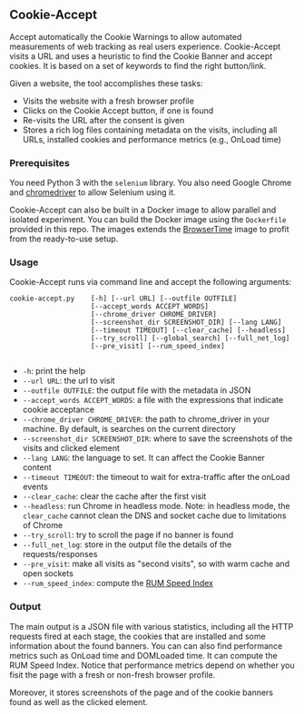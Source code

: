## Cookie-Accept

Accept automatically the Cookie Warnings to allow automated measurements of web tracking as real users experience.
Cookie-Accept visits a URL and uses a heuristic to find the Cookie Banner and accept cookies.
It is based on a set of keywords to find the right button/link.

Given a website, the tool accomplishes these tasks:

* Visits the website with a fresh browser profile
* Clicks on the Cookie Accept button, if one is found
* Re-visits the URL after the consent is given
* Stores a rich log files containing metadata on the visits, including all URLs, installed cookies and performance metrics (e.g., OnLoad time)


### Prerequisites

You need Python 3 with the `selenium` library. You also need Google Chrome and [chromedriver](https://chromedriver.chromium.org/) to allow Selenium using it.

Cookie-Accept can also be built in a Docker image to allow parallel and isolated experiment. You can build the Docker image using the `Dockerfile` provided in this repo. The images extends the [BrowserTime](https://www.sitespeed.io/documentation/browsertime/) image to profit from the ready-to-use setup.


### Usage

Cookie-Accept runs via command line and accept the following arguments:

```
cookie-accept.py    [-h] [--url URL] [--outfile OUTFILE]
                    [--accept_words ACCEPT_WORDS]
                    [--chrome_driver CHROME_DRIVER]
                    [--screenshot_dir SCREENSHOT_DIR] [--lang LANG]
                    [--timeout TIMEOUT] [--clear_cache] [--headless]
                    [--try_scroll] [--global_search] [--full_net_log]
                    [--pre_visit] [--rum_speed_index]
                    
```
* `-h`: print the help
* `--url URL`: the url to visit
* `--outfile OUTFILE`: the output file with the metadata in JSON
* `--accept_words ACCEPT_WORDS`: a file with the expressions that indicate cookie acceptance
* `--chrome_driver CHROME_DRIVER`: the path to chrome_driver in your machine. By default, is searches on the current directory
* `--screenshot_dir SCREENSHOT_DIR`: where to save the screenshots of the visits and clicked element
* `--lang LANG`: the language to set. It can affect the Cookie Banner content
* `--timeout TIMEOUT`: the timeout to wait for extra-traffic after the onLoad events
* `--clear_cache`: clear the cache after the first visit
* `--headless`: run Chrome in headless mode. Note: in headless mode, the `clear_cache` cannot clean the DNS and socket cache due to limitations of Chrome
* `--try_scroll`: try to scroll the page if no banner is found
* `--full_net_log`: store in the output file the details of the requests/responses
* `--pre_visit`: make all visits as "second visits", so with warm cache and open sockets
* `--rum_speed_index`: compute the [RUM Speed Index](https://github.com/WPO-Foundation/RUM-SpeedIndex)

### Output

The main output is a JSON file with various statistics, including all the HTTP requests fired at each stage, the cookies that are installed and some information about the found banners. You can can also find performance metrics such as OnLoad time and DOMLoaded time. It can compute the RUM Speed Index. Notice that performance metrics depend on whether you fisit the page with a fresh or non-fresh browser profile.

Moreover, it stores screenshots of the page and of the cookie banners found as well as the clicked element.




